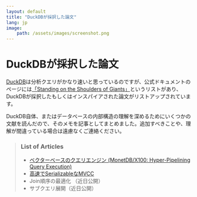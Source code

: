```yaml
---
layout: default
title: "DuckDBが採択した論文"
lang: jp
image:
    path: /assets/images/screenshot.png
---
```


# DuckDBが採択した論文

[DuckDB](https://duckdb.org/)は分析クエリがかなり速いと思っているのですが、公式ドキュメントのページには[「Standing on the Shoulders of Giants」](https://duckdb.org/why_duckdb.html#standing-on-the-shoulders-of-giants)というリストがあり、DuckDBが採択したもしくはインスパイアされた論文がリストアップされています。

DuckDB自体、またはデータベースの内部構造の理解を深めるためにいくつかの文献を読んだので、そのメモを記事としてまとめました。追加すべきことや、理解が間違っている場合は遠慮なくご連絡ください。

> ### List of Articles
> - [ベクターベースのクエリエンジン (MonetDB/X100: Hyper-Pipelining Query Execution)](/2024/08/16/paper-monet-db-x-100.html) 
> - [高速でSerializableなMVCC](/2024/08/20/paper-fast-serializable-mvcc.html)
> - Join順序の最適化 （近日公開）
> - サブクエリ展開（近日公開）
